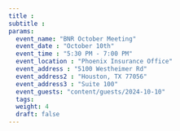 ```yaml
---
title : 
subtitle :
params:
  event_name: "BNR October Meeting"
  event_date : "October 10th"
  event_time : "5:30 PM - 7:00 PM"
  event_location : "Phoenix Insurance Office"
  event_address : "5100 Westheimer Rd"
  event_address2 : "Houston, TX 77056"
  event_address3 : "Suite 100" 
  event_guests: "content/guests/2024-10-10"
  tags:
  weight: 4
  draft: false
---
```

